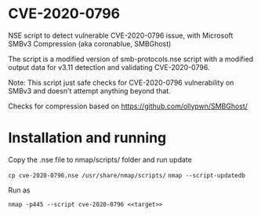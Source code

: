 # CVE-2020-0796
NSE script to detect vulnerable CVE-2020-0796 issue, with Microsoft SMBv3 Compression (aka coronablue, SMBGhost)

The script is a modified version of smb-protocols.nse script with a modified output data for v3.11 detection and validating CVE-2020-0796. 

Note: This script just safe checks for CVE-2020-0796 vulnerability on SMBv3 and doesn't attempt anything beyond that.

Checks for compression based on https://github.com/ollypwn/SMBGhost/

# Installation and running

Copy the .nse file to nmap/scripts/ folder and run update

``cp cve-2020-0796.nse /usr/share/nmap/scripts/``
``nmap --script-updatedb``

Run as 

``nmap -p445 --script cve-2020-0796 <<target>>``

